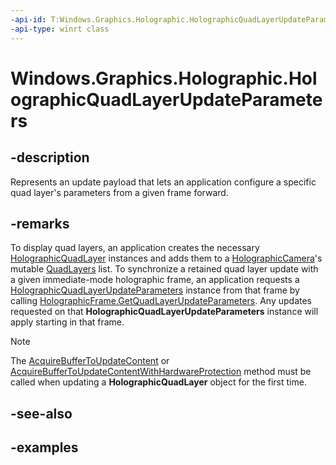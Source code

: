 ```yaml
---
-api-id: T:Windows.Graphics.Holographic.HolographicQuadLayerUpdateParameters
-api-type: winrt class
---
```


<!-- Class syntax.
public class HolographicQuadLayerUpdateParameters 
-->

# Windows.Graphics.Holographic.HolographicQuadLayerUpdateParameters

## -description
Represents an update payload that lets an application configure a specific quad layer's parameters from a given frame forward.

## -remarks
To display quad layers, an application creates the necessary [HolographicQuadLayer](holographicquadlayer.md) instances and adds them to a [HolographicCamera](holographiccamera.md)'s mutable [QuadLayers](holographiccamera_quadlayers.md) list.  To synchronize a retained quad layer update with a given immediate-mode holographic frame, an application requests a [HolographicQuadLayerUpdateParameters](holographicquadlayerupdateparameters.md) instance from that frame by calling [HolographicFrame.GetQuadLayerUpdateParameters](holographicframe_getquadlayerupdateparameters_1786338093.md).  Any updates requested on that **HolographicQuadLayerUpdateParameters** instance will apply starting in that frame.

> [!NOTE]
> The [AcquireBufferToUpdateContent](holographicquadlayerupdateparameters_acquirebuffertoupdatecontent_748006292.md) or [AcquireBufferToUpdateContentWithHardwareProtection](holographicquadlayerupdateparameters_acquirebuffertoupdatecontentwithhardwareprotection_809854092.md) method must be called when updating a **HolographicQuadLayer** object for the first time.

## -see-also

## -examples

